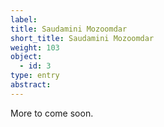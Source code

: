 ```yaml
---
label:
title: Saudamini Mozoomdar
short_title: Saudamini Mozoomdar
weight: 103
object:
  - id: 3
type: entry
abstract:
---
```


More to come soon.
